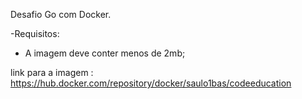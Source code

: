 Desafio Go com Docker.

-Requisitos:
 - A imagem deve conter menos de 2mb;

link para a imagem : https://hub.docker.com/repository/docker/saulo1bas/codeeducation

